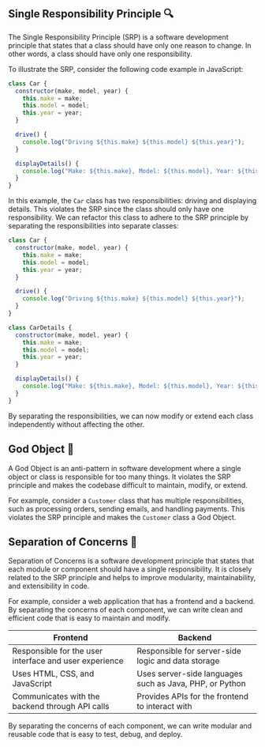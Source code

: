 ## Single Responsibility Principle 🔍

The Single Responsibility Principle (SRP) is a software development principle that states that a class should have only one reason to change. In other words, a class should have only one responsibility.

To illustrate the SRP, consider the following code example in JavaScript:

```javascript
class Car {
  constructor(make, model, year) {
    this.make = make;
    this.model = model;
    this.year = year;
  }

  drive() {
    console.log("Driving ${this.make} ${this.model} ${this.year}");
  }

  displayDetails() {
    console.log("Make: ${this.make}, Model: ${this.model}, Year: ${this.year}");
  }
}
```

In this example, the `Car` class has two responsibilities: driving and displaying details. This violates the SRP since the class should only have one responsibility. We can refactor this class to adhere to the SRP principle by separating the responsibilities into separate classes:

```javascript
class Car {
  constructor(make, model, year) {
    this.make = make;
    this.model = model;
    this.year = year;
  }

  drive() {
    console.log("Driving ${this.make} ${this.model} ${this.year}");
  }
}

class CarDetails {
  constructor(make, model, year) {
    this.make = make;
    this.model = model;
    this.year = year;
  }

  displayDetails() {
    console.log("Make: ${this.make}, Model: ${this.model}, Year: ${this.year}");
  }
}
```

By separating the responsibilities, we can now modify or extend each class independently without affecting the other.

## God Object 🙏

A God Object is an anti-pattern in software development where a single object or class is responsible for too many things. It violates the SRP principle and makes the codebase difficult to maintain, modify, or extend.

For example, consider a `Customer` class that has multiple responsibilities, such as processing orders, sending emails, and handling payments. This violates the SRP principle and makes the `Customer` class a God Object.

## Separation of Concerns 👥

Separation of Concerns is a software development principle that states that each module or component should have a single responsibility. It is closely related to the SRP principle and helps to improve modularity, maintainability, and extensibility in code.

For example, consider a web application that has a frontend and a backend. By separating the concerns of each component, we can write clean and efficient code that is easy to maintain and modify.

| Frontend                                               | Backend                                                 |
| ------------------------------------------------------ | ------------------------------------------------------- |
| Responsible for the user interface and user experience | Responsible for server-side logic and data storage      |
| Uses HTML, CSS, and JavaScript                         | Uses server-side languages such as Java, PHP, or Python |
| Communicates with the backend through API calls        | Provides APIs for the frontend to interact with         |

By separating the concerns of each component, we can write modular and reusable code that is easy to test, debug, and deploy.

